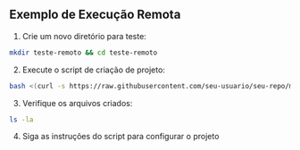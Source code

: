 ## Exemplo de Execução Remota

1. Crie um novo diretório para teste:
```bash
mkdir teste-remoto && cd teste-remoto
```

2. Execute o script de criação de projeto:
```bash
bash <(curl -s https://raw.githubusercontent.com/seu-usuario/seu-repo/main/scripts/create_project.sh)
```

3. Verifique os arquivos criados:
```bash
ls -la
```

4. Siga as instruções do script para configurar o projeto
